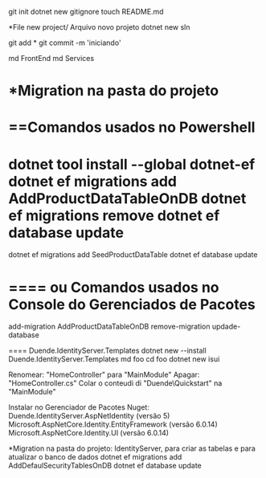 git init
dotnet new gitignore
touch README.md

*File new project/ Arquivo novo projeto
dotnet new sln

git add *
git commit -m 'iniciando'


md FrontEnd
md Services


*Migration na pasta do projeto
====
==Comandos usados no Powershell
====
dotnet tool install --global dotnet-ef
dotnet ef migrations add AddProductDataTableOnDB 
dotnet ef migrations remove
dotnet ef database update
==
dotnet ef migrations add SeedProductDataTable
dotnet ef database update


==== ou Comandos usados no Console do Gerenciados de Pacotes
====
add-migration AddProductDataTableOnDB
remove-migration
updade-database


==== Duende.IdentityServer.Templates
dotnet new --install Duende.IdentityServer.Templates
md foo
cd foo
dotnet new isui

Renomear: "HomeController" para "MainModule"
Apagar: "HomeController.cs"
Colar o conteudi di "Duende\Quickstart" na "MainModule"


Instalar no Gerenciador de Pacotes Nuget:
Duende.IdentityServer.AspNetIdentity (versão 5)
Microsoft.AspNetCore.Identity.EntityFramework (versão 6.0.14)
Microsoft.AspNetCore.Identity.UI (versão 6.0.14)

*Migration na pasta do projeto: IdentityServer, para criar as tabelas e para atualizar o banco de dados
dotnet ef migrations add AddDefaulSecurityTablesOnDB
dotnet ef database update


